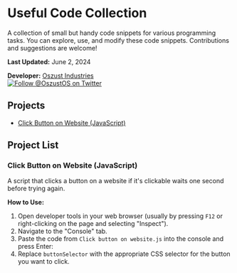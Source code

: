 # Useful Code Collection

A collection of small but handy code snippets for various programming tasks. You can explore, use, and modify these code snippets. Contributions and suggestions are welcome!

**Last Updated:** June 2, 2024

**Developer:** [Oszust Industries](https://github.com/Oszust-Industries)  
[![Follow @OszustOS on Twitter](https://img.shields.io/twitter/url/https/twitter.com/bukotsunikki.svg?style=social&label=Follow%20%40OszustOS)](https://twitter.com/OszustOS)

## Projects
- [Click Button on Website (JavaScript)](https://github.com/Oszust-Industries/Useful-Code-Collection/blob/main/README.md#click-button-on-website-javascript)

## Project List

### Click Button on Website (JavaScript)

A script that clicks a button on a website if it's clickable waits one second before trying again.

**How to Use:**
1. Open developer tools in your web browser (usually by pressing `F12` or right-clicking on the page and selecting "Inspect").
2. Navigate to the "Console" tab.
3. Paste the code from `Click button on website.js` into the console and press Enter:
4. Replace `buttonSelector` with the appropriate CSS selector for the button you want to click.
<br />
<br />
<br />
